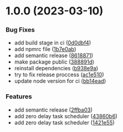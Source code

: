 # 1.0.0 (2023-03-10)


### Bug Fixes

* add build stage in ci ([0d0dbf4](https://github.com/an-parubets/task-invoker/commit/0d0dbf44858d74a613ebd1e7c624fe1e323d44ba))
* add npmrc file ([1b7e0ab](https://github.com/an-parubets/task-invoker/commit/1b7e0ab49a5d505cec6aa21945979f9f72bfa43c))
* add semantic release ([8618871](https://github.com/an-parubets/task-invoker/commit/8618871a177efac89cd46bb2184d706ebeb81a33))
* make package public ([388891d](https://github.com/an-parubets/task-invoker/commit/388891daee54c9c75a7d3ac77bb7c07c39428f86))
* reinstall dependencies ([b938e9a](https://github.com/an-parubets/task-invoker/commit/b938e9a9414588f59f0e6f3f91c6f1daceb7d62d))
* try to fix release proccess ([ac1e510](https://github.com/an-parubets/task-invoker/commit/ac1e510dce07d903b02cfe1d6e52b73b362ee902))
* update node version for ci ([bb14ead](https://github.com/an-parubets/task-invoker/commit/bb14ead6b0414c7655369a5a57a027472dad722a))


### Features

* add semantic release ([2ffba03](https://github.com/an-parubets/task-invoker/commit/2ffba0335527abf2c33b53431303b3c5f8c1183e))
* add zero delay task scheduler ([43860b6](https://github.com/an-parubets/task-invoker/commit/43860b689cfd2dc4eb8dd89d01de687ff1884e39))
* add zero delay task scheduler ([1421e55](https://github.com/an-parubets/task-invoker/commit/1421e55973711c1b4351dc8f9d2ec0dede717340))

